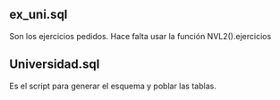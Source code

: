 ## ex_uni.sql
Son los ejercicios pedidos. Hace falta usar la función NVL2().ejercicios

## Universidad.sql
Es el script para generar el esquema y poblar las tablas.